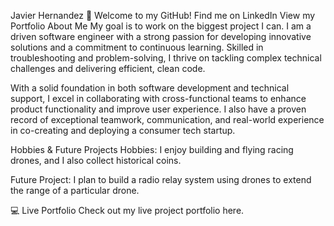 Javier Hernandez
👋 Welcome to my GitHub!
Find me on LinkedIn
View my Portfolio
About Me
My goal is to work on the biggest project I can. I am a driven software engineer with a strong passion for developing innovative solutions and a commitment to continuous learning. Skilled in troubleshooting and problem-solving, I thrive on tackling complex technical challenges and delivering efficient, clean code.

With a solid foundation in both software development and technical support, I excel in collaborating with cross-functional teams to enhance product functionality and improve user experience. I also have a proven record of exceptional teamwork, communication, and real-world experience in co-creating and deploying a consumer tech startup.

Hobbies & Future Projects
Hobbies:
I enjoy building and flying racing drones, and I also collect historical coins.

Future Project:
I plan to build a radio relay system using drones to extend the range of a particular drone.

💻 Live Portfolio
Check out my live project portfolio here.

